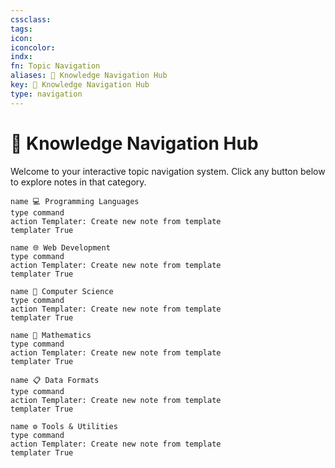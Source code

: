 ```yaml
---
cssclass:
tags: 
icon:
iconcolor:
indx:
fn: Topic Navigation
aliases: 🧭 Knowledge Navigation Hub
key: 🧭 Knowledge Navigation Hub
type: navigation
---
```



# 🧭 Knowledge Navigation Hub

Welcome to your interactive topic navigation system. Click any button below to explore notes in that category.

<div class="topic-navigation">

```button
name 💻 Programming Languages
type command
action Templater: Create new note from template
templater True
```
```button
name 🌐 Web Development
type command
action Templater: Create new note from template
templater True
```
```button
name 🔬 Computer Science  
type command
action Templater: Create new note from template
templater True
```

```button
name 🧮 Mathematics
type command
action Templater: Create new note from template
templater True
```

```button
name 📋 Data Formats
type command
action Templater: Create new note from template
templater True
```
```button
name ⚙️ Tools & Utilities
type command
action Templater: Create new note from template
templater True
```

</div>
